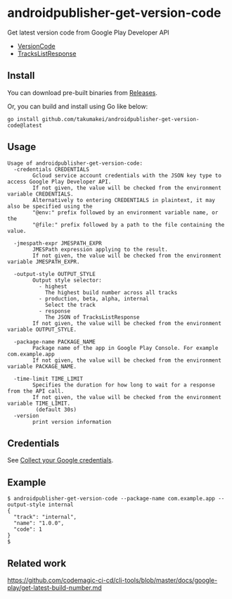 # androidpublisher-get-version-code
Get latest version code from Google Play Developer API

- [VersionCode](https://pkg.go.dev/google.golang.org/api@v0.210.0/androidpublisher/v3#TrackRelease.VersionCodes)
- [TracksListResponse](https://pkg.go.dev/google.golang.org/api@v0.210.0/androidpublisher/v3#TracksListResponse)

## Install

You can download pre-built binaries from [Releases](https://github.com/takumakei/androidpublisher-get-version-code/releases).

Or, you can build and install using Go like below:

```
go install github.com/takumakei/androidpublisher-get-version-code@latest
```

## Usage

```
Usage of androidpublisher-get-version-code:
  -credentials CREDENTIALS
        Gcloud service account credentials with the JSON key type to access Google Play Developer API.
        If not given, the value will be checked from the environment variable CREDENTIALS.
        Alternatively to entering CREDENTIALS in plaintext, it may also be specified using the
        "@env:" prefix followed by an environment variable name, or the
        "@file:" prefix followed by a path to the file containing the value.

  -jmespath-expr JMESPATH_EXPR
        JMESPath expression applying to the result.
        If not given, the value will be checked from the environment variable JMESPATH_EXPR.

  -output-style OUTPUT_STYLE
        Output style selector:
          - highest
            The highest build number across all tracks
          - production, beta, alpha, internal
            Select the track
          - response
            The JSON of TracksListResponse
        If not given, the value will be checked from the environment variable OUTPUT_STYLE.

  -package-name PACKAGE_NAME
        Package name of the app in Google Play Console. For example com.example.app
        If not given, the value will be checked from the environment variable PACKAGE_NAME.

  -time-limit TIME_LIMIT
        Specifies the duration for how long to wait for a response from the API call.
        If not given, the value will be checked from the environment variable TIME_LIMIT.
         (default 30s)
  -version
        print version information
```

## Credentials

See [Collect your Google credentials](https://docs.fastlane.tools/getting-started/android/setup/#collect-your-google-credentials).

## Example

```
$ androidpublisher-get-version-code --package-name com.example.app --output-style internal
{
  "track": "internal",
  "name": "1.0.0",
  "code": 1
}
$
```

## Related work

https://github.com/codemagic-ci-cd/cli-tools/blob/master/docs/google-play/get-latest-build-number.md
